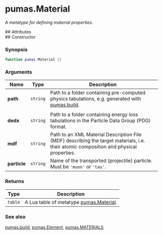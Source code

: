 # pumas.Material
_A metatype for defining material properties._


<div markdown="1" class="shaded-box fancy">
## Attributes
</div>


<div markdown="1" class="shaded-box fancy">
## Constructor

### Synopsis
```Lua
function pumas.Material {}
```

### Arguments

|Name|Type|Description|
|----|----|-----------|
|**path**    |`string`| Path to a folder containing pre-computed physics tabulations, e.g. generated with [pumas.build](#pumasbuild).|
||||
|**dedx**    |`string`| Path to a folder containing energy loss tabulations in the Particle Data Group (PDG) format.|
|**mdf**     |`string`| Path to an XML Material Description File (MDF) describing the target materials, i.e. their atomic composition and physical properties.|
|**particle**|`string`| Name of the transported (projectile) particle. Must be `'muon'` or `'tau'`.|


### Returns

|Type|Description|
|----|-----------|
|`table`| A Lua table of metatype [pumas.Material](Material.md).|

### See also

[pumas.build](build.md), [pumas.Element](Element.md),
[pumas.MATERIALS](MATERIALS.md)
</div>
